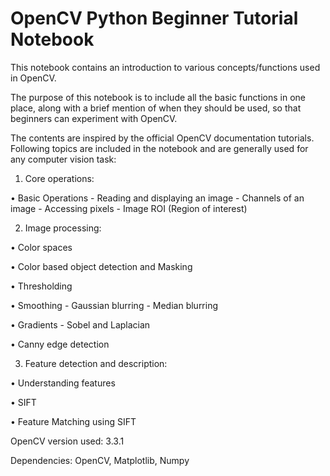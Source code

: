 # OpenCV Python Beginner Tutorial Notebook
This notebook contains an introduction to various concepts/functions used in OpenCV. 

The purpose of this notebook is to include all the basic functions in one place, along with a brief mention of when they should be used, so that beginners can experiment with OpenCV. 

The contents are inspired by the official OpenCV documentation tutorials. Following topics are included in the notebook and are generally used for any computer vision task:

1.	Core operations:

   •	Basic Operations
         - Reading and displaying an image
         - Channels of an image
         - Accessing pixels
         - Image ROI (Region of interest)

2.	Image processing:

   •	Color spaces

   •	Color based object detection and Masking

   •	Thresholding

   •	Smoothing
       - Gaussian blurring
       - Median blurring

   •	Gradients
       - Sobel and Laplacian
   
   •	Canny edge detection

3.	Feature detection and description:

   •	Understanding features

   •	SIFT 

   •	Feature Matching using SIFT

OpenCV version used: 3.3.1

Dependencies: OpenCV, Matplotlib, Numpy
